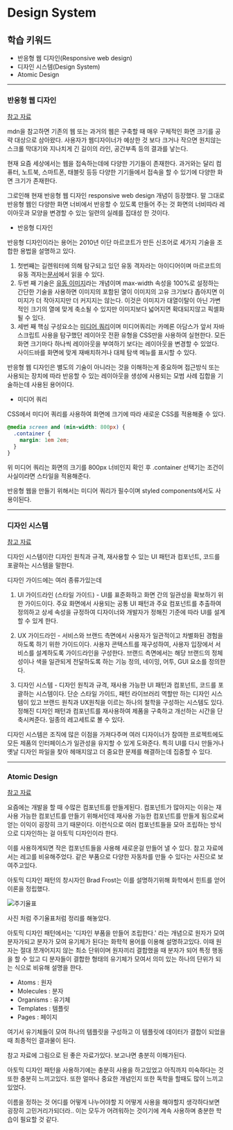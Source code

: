 # Design System

## 학습 키워드

* 반응형 웹 디자인(Responsive web design)
* 디자인 시스템(Design System)
* Atomic Design

* * *

### 반응형 웹 디자인

[참고 자료](https://developer.mozilla.org/ko/docs/Learn/CSS/CSS_layout/Responsive_Design)

mdn을 참고하면 기존의 웹 또는 과거의 웹은 구축할 때 매우 구체적인 화면 크기를 공략 대상으로 삼아왔다. 사용자가 웹디자이너가 예상한 것 보다 크거나 작으면 원치않는 스크롤 막대기와 지나치게 긴 길이의 라인, 공간부족 등의 결과를 낳는다.

현재 요즘 세상에서는 웹을 접속하는데에 다양한 기기들이 존재한다. 과거와는 달리 컴퓨터, 노트북, 스마트폰, 태블릿 등등 다양한 기기들에서 접속을 할 수 있기에 다양한 화면 크기가 존재한다.

그로인해 현재 반응형 웹 디자인 responsive web design 개념이 등장했다. 말 그대로 반응형 웹인 다양한 화면 너비에서 반응할 수 있도록 만들어 주는 것 화면의 너비따라 레이아웃과 모양을 변경할 수 있는 일련의 실례를 집대성 한 것이다.

* 반응형 디자인

반응형 디자인이라는 용어는 2010년 이단 마르코트가 만든 신조어로 세가지 기술을 조합한 용법을 설명하고 있다.

1. 첫번째는 길렌워터에 의해 탐구되고 있던 유동 격자라는 아이디어이며 마르코트의 유동 격자는[문서](https://alistapart.com/article/fluidgrids/)에서 읽을 수 있다.
2. 두번 째 기술은 [유동 이미지](https://unstoppablerobotninja.com/entry/fluid-images/)라는 개념이며 max-width 속성을 100%로 설정하는 간단한 기술을 사용하면 이미지의 포함된 열이 이미지의 고유 크기보다 좁아지면 이미지가 더 작아지지만 더 커지지는 않는다. 이것은 이미지가 대열이탈이 아닌 가변적인 크기의 열에 맞게 축소될 수 있지만 이미지보다 넓어지면 확대되지않고 픽셀화 될 수 있다.
3. 세번 째 핵심 구성요소는 [미디어 쿼리](https://developer.mozilla.org/ko/docs/Web/CSS/CSS_media_queries)이며 미디어쿼리는 카메론 아담스가 앞서 자바스크립트 사용을 탐구했던 레이아웃 전환 유형을 CSS만을 사용하여 실현한다. 모든 화면 크기마다 하나씩 레이아웃을 부여하기 보다는 레이아웃을 변경할 수 있었다. 사이드바를 화면에 맞게 재배치하거나 대체 탐색 메뉴를 표시할 수 있다.

반응형 웹 디자인은 별도의 기술이 아니라는 것을 이해하는게 중요하며 접근방식 또는 사용되는 장치에 따라 반응할 수 있는 레이아웃을 생성에 사용되는 모범 사례 집합을 기술하는데 사용된 용어이다.

* 미디어 쿼리

CSS에서 미디어 쿼리를 사용하여 화면에 크기에 따라 새로운 CSS를 적용해줄 수 있다. 

```css
@media screen and (min-width: 800px) {
  .container {
    margin: 1em 2em;
  }
}
```

위 미디어 쿼리는 화면의 크기를 800px 너비인지 확인 후 .container 선택기는 조건이 사실이라면 스타일을 적용해준다.

반응형 웹을 만들기 위해서는 미디어 쿼리가 필수이며 styled components에서도 사용이된다.

* * *

### 디자인 시스템

[참고 자료](https://yozm.wishket.com/magazine/detail/1830/)

디자인 시스템이란 디자인 원칙과 규격, 재사용할 수 있는 UI 패턴과 컴포넌트, 코드를 포괄하는 시스템을 말한다.

디자인 가이드에는 여러 종류가있는데

1. UI 가이드라인 (스타일 가이드) - UI를 표준화하고 화면 간의 일관성을 확보하기 위한 가이드이다. 주요 화면에서 사용되는 공통 UI 패턴과 주요 컴포넌트를 추출하여 정의하고 상세 속성을 규정하여 디자이너와 개발자가 정해진 기준에 따라 UI를 설계할 수 있게 한다.

2. UX 가이드라인 - 서비스와 브랜드 측면에서 사용자가 일관적이고 차별화된 경험을 하도록 하기 위한 가이드이다. 사용자 콘텍스트를 재구성하여, 사용자 입장에서 서비스를 설계하도록 가이드라인을 구성한다. 브랜드 측면에서는 해당 브랜드의 정체성이나 색을 일관되게 전달하도록 하는 기능 정의, 네이밍, 어투, GUI 요소를 정의한다.

3. 디자인 시스템 - 디자인 원칙과 규격, 재사용 가능한 UI 패턴과 컴포넌트, 코드를 포괄하는 시스템이다. 단순 스타일 가이드, 패턴 라이브러리 역할만 하는 디자인 시스템이 있고 브랜드 원칙과 UX원칙을 이르는 하나의 철학을 구성하는 시스템도 있다. 정해진 디자인 패턴과 컴포넌트를 재사용하여 제품을 구축하고 개선하는 시간을 단축시켜준다. 일종의 레고세트로 볼 수 있다.

디자인 시스템은 조직에 많은 이점을 가져다주며 여러 디자이너가 참여한 프로젝트에도 모든 제품의 인터페이스가 일관성을 유지할 수 있게 도와준다. 특히 UI를 다시 만들거나 옛날 디자인 파일을 찾아 헤매지않고 더 중요한 문제를 해결하는데 집중할 수 있다.

* * *

### Atomic Design

[참고 자료](https://yozm.wishket.com/magazine/detail/1531/)

요즘에는 개발을 할 때 수많은 컴포넌트를 만들게된다. 컴포넌트가 많아지는 이유는 재사용 가능한 컴포넌트를 만들기 위해서인데 재사용 가능한 컴포넌트를 만들게 됨으로써 얻는 이익이 굉장히 크기 때문이다. 이런식으로 여러 컴포넌트들을 모아 조립하는 방식으로 디자인하는 걸 아토믹 디자인이라 한다.

이를 사용하게되면 작은 컴포넌트들을 사용해 새로운걸 만들어 낼 수 있다. 참고 자료에서는 레고를 비유해주었다. 같은 부품으로 다양한 자동차를 만들 수 있다는 사진으로 보여주고있다.

아토믹 디자인 패턴의 창시자인 Brad Frost는 이를 설명하기위해 화학에서 힌트를 얻어 이론을 정립했다.

![주기율표](https://bradfrost.com/wp-content/uploads/2012/11/Screen-Shot-2012-11-13-at-5.15.05-PM.png)

사진 처럼 주기율표처럼 정리를 해놓았다.

아토믹 디자인 패턴에서는 '디자인 부품을 만들어 조립한다.' 라는 개념으로 원자가 모여 분자가되고 분자가 모여 유기체가 된다는 화학적 용어를 이용해 설명하고있다. 이때 원자는 절대 쪼개어지지 않는 최소 단위이며 원자끼리 결합했을 때 분자가 되어 특정 행동을 할 수 있고 디 분자들이 결합한 형태의 유기체가 모여서 의미 있는 하나의 단위가 되는 식으로 비유해 설명을 한다.

* Atoms : 원자
* Molecules : 분자
* Organisms : 유기체
* Templates : 템플릿
* Pages : 페이지

여기서 유기체들이 모여 하나의 템플릿을 구성하고 이 템플릿에 데이터가 결합이 되었을 때 최종적인 결과물이 된다.

참고 자료에 그림으로 된 좋은 자료가있다. 보고나면 충분히 이해가된다.

아토믹 디자인 패턴을 사용하기에는 충분히 사용을 하고있었고 아직까지 미숙하다는 것 또한 충분히 느끼고있다. 또한 얼마나 중요한 개념인지 또한 독학을 할때도 많이 느끼고있었다.

이름을 정하는 것 어디를 어떻게 나누어야할 지 어떻게 사용을 해야할지 생각하다보면 굉장히 고민거리가되더라.. 이는 모두가 어려워하는 것이기에 계속 사용하며 충분한 학습이 필요할 것 같다.